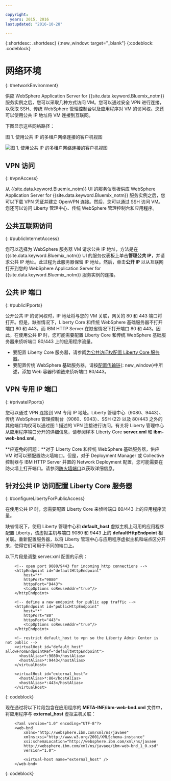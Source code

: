 ```yaml
---

copyright:
  years: 2015, 2016
lastupdated: "2016-10-28"

---
```


{:shortdesc: .shortdesc}
{:new_window: target="_blank"}
{:codeblock: .codeblock}

# 网络环境
{: #networkEnvironment}

供应 WebSphere Application Server for {{site.data.keyword.Bluemix_notm}} 服务实例之后，您可以采取几种方式访问 VM。您可以通过安全 VPN 进行连接，以获取 SSH、传统 WebSphere 管理控制台以及应用程序对 VM 的访问权。您还可以使用公共 IP 地址将 VM 连接到互联网。

下图显示这些网络路径：

图 1. 使用公共 IP 的多租户网络连接的客户机视图

![图 1. 使用公共 IP 的多租户网络连接的客户机视图](images/wasaas_multi_tenantPublicIP.gif)

## VPN 访问
{: #vpnAccess}

从 {{site.data.keyword.Bluemix_notm}} UI 的服务仪表板供应 WebSphere Application Server for {{site.data.keyword.Bluemix_notm}} 服务实例之后，您可以下载 VPN 凭证并建立 OpenVPN 连接。然后，您可以通过 SSH 访问 VM。您还可以访问 Liberty 管理中心、传统 WebSphere 管理控制台和应用程序。

## 公共互联网访问
{: #publicInternetAccess}

您可以选择为 WebSphere 服务器 VM 请求公共 IP 地址，方法是在 {{site.data.keyword.Bluemix_notm}} UI 的服务仪表板上单击**管理公共 IP**，并请求公共 IP 地址。此过程为此服务器保留 IP 地址。然后，单击**公开 IP** 以从互联网打开到您的 WebSphere Application Server for {{site.data.keyword.Bluemix_notm}} 服务实例的连接。

## 公共 IP 端口
{: #publicIPports}

公开公共 IP 的访问权时，IP 地址将与您的 VM 关联，网关的 80 和 443 端口将打开。但是，缺省情况下，Liberty Core 和传统 WebSphere 基础服务器不打开端口 80 和 443。而 IBM HTTP Server 在缺省情况下打开端口 80 和 443。因此，在使用公共 IP 时，您可能需要配置 Liberty Core 和传统 WebSphere 基础服务器来侦听端口 80/443 上的应用程序流量。
* 要配置 Liberty Core 服务器，请参阅[为公共访问权配置 Liberty Core 服务器](networkEnvironment.html#configureLibertyForPublicAccess)。
* 要配置传统 WebSphere 基础服务器，请按[配置传输链](http://www.ibm.com/support/knowledgecenter/SSEQTP_8.5.5//com.ibm.websphere.nd.doc/ae/trun_chain_transport.html){: new_window}中所述，添加 Web 容器传输链来侦听端口 80/443。

## VPN 专用 IP 端口
{: #privateIPports}

您可以通过 VPN 连接到 VM 专用 IP 地址。Liberty 管理中心（9080、9443）、传统 WebSphere 管理控制台（9060、9043）、SSH (22) 以及 80/443 之外的其他端口均仅可以通过图 1 描述的 VPN 连接进行访问。有关将 Liberty 管理中心从应用程序端口分开的详细信息，请参阅样本 Liberty Core **server.xml** 和 **ibm-web-bnd.xml**。

**应避免的问题：**对于 Liberty Core 和传统 WebSphere 基础服务器，供应 VM 时可以预配置防火墙端口。但是，对于 Deployment Manager 或 Collective 控制器与 IBM HTTP Server 并置的 Network Deployment 配置，您可能需要在防火墙上打开端口。请参阅[防火墙端口](systemAccess.html#firewall_ports)以获取详细信息。

## 针对公共 IP 访问配置 Liberty Core 服务器
{: #configureLibertyForPublicAccess}

在使用公共 IP 时，您需要配置 Liberty Core 来侦听端口 80/443 上的应用程序流量。

缺省情况下，使用 Liberty 管理中心和 **default_host** 虚拟主机上可用的应用程序配置 Liberty，该虚拟主机与端口 9080 和 9443 上的 **defaultHttpEndpoint** 相关联。重新配置服务器，以将 Liberty 管理中心与应用程序虚拟主机和端点区分开来，使得它们可用于不同的端口上。

以下片段是调整 server.xml 配置的示例：

```    
    <!-- open port 9080/9443 for incoming http connections -->
    <httpEndpoint id="defaultHttpEndpoint"
        host="*"
        httpPort="9080"
        httpsPort="9443">
        <tcpOptions soReuseAddr="true"/>
    </httpEndpoint>

    <!-- define a new endpoint for public app traffic -->
    <httpEndpoint id="publicHttpEndpoint"
        host="*"
        httpPort="80"
        httpsPort="443">
        <tcpOptions soReuseAddr="true"/>
    </httpEndpoint>

    <!– restrict default_host to vpn so the Liberty Admin Center is not public -->
    <virtualHost id="default_host" allowFromEndpointRef="defaultHttpEndpoint">
      <hostAlias>*:9080</hostAlias>
      <hostAlias>*:9443</hostAlias>
    </virtualHost>

    <virtualHost id="external_host">
      <hostAlias>*:80</hostAlias>
      <hostAlias>*:443</hostAlias>
    </virtualHost>
```
{: codeblock}

现在通过将以下片段包含在应用程序的 **META-INF/ibm-web-bnd.xml** 文件中，将应用程序与 **external_host** 虚拟主机关联：

```
    <?xml version="1.0" encoding="UTF-8"?>
    <web-bnd
        xmlns="http://websphere.ibm.com/xml/ns/javaee"
        xmlns:xsi="http://www.w3.org/2001/XMLSchema-instance"
        xsi:schemaLocation="http://websphere.ibm.com/xml/ns/javaee   
        http://websphere.ibm.com/xml/ns/javaee/ibm-web-bnd_1_0.xsd"
        version="1.0">

        <virtual-host name="external_host" />
    </web-bnd>
```
{: codeblock}
